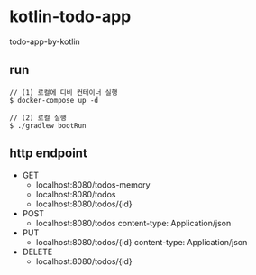 # kotlin-todo-app
todo-app-by-kotlin

## run
```
// (1) 로컬에 디비 컨테이너 실행
$ docker-compose up -d

// (2) 로컬 실행
$ ./gradlew bootRun
```

## http endpoint
* GET 
    * localhost:8080/todos-memory
    * localhost:8080/todos
    * localhost:8080/todos/{id} 
* POST 
    * localhost:8080/todos content-type: Application/json
* PUT 
    * localhost:8080/todos/{id} content-type: Application/json      
* DELETE 
    * localhost:8080/todos/{id}